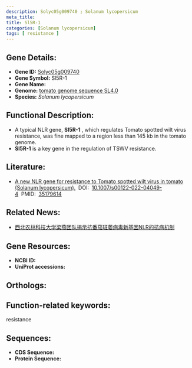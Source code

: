 ```yaml
---
description: Solyc05g009740 ; Solanum lycopersicum
meta_title:
title: Sl5R-1
categories: [Solanum lycopersicum]
tags: [ resistance ]
---
```


## Gene Details:
- **Gene ID:**	[Solyc05g009740]()
- **Gene Symbol:** Sl5R-1
- **Gene Name:** 
- **Genome:** [tomato genome sequence SL4.0]()
- **Species:** *Solanum lycopersicum*

## Functional Description:
   - A typical NLR gene, **Sl5R-1** , which regulates Tomato spotted wilt virus resistance, was fine mapped to a region less than 145 kb in the tomato genome.
   - **Sl5R-1** is a key gene in the regulation of TSWV resistance.

## Literature:
   - [A new NLR gene for resistance to Tomato spotted wilt virus in tomato (Solanum lycopersicum).]( https://link.springer.com/article/10.1007/s00122-022-04049-4)&nbsp;&nbsp;DOI:&nbsp;&nbsp;[10.1007/s00122-022-04049-4](https://link.springer.com/article/10.1007/s00122-022-04049-4)&nbsp;&nbsp;PMID:&nbsp;&nbsp;[35179614](https://pubmed.ncbi.nlm.nih.gov/35179614/)

## Related News:
   - [西北农林科技大学梁燕团队揭示抗番茄斑萎病毒新基因NLR的抗病机制](https://mp.weixin.qq.com/s?__biz=MzIyOTY2NDYyNQ==&mid=2247533972&idx=2&sn=7f364296b67a247f863dfb501ece38b1&chksm=e8bd378adfcabe9c40b31996b55a81b99a686e514f3745b168d674cc84142e5c98cbe77b0ff1&scene=27#wechat_redirect)

## Gene Resources:
- **NCBI ID:** [](https://www.ncbi.nlm.nih.gov/gene/?term=)
- **UniProt accessions:** [](https://www.uniprot.org/uniprotkb//entry)

## Orthologs:

## Function-related keywords:
resistance

## Sequences:
- **CDS Sequence:**
- **Protein Sequence:**
